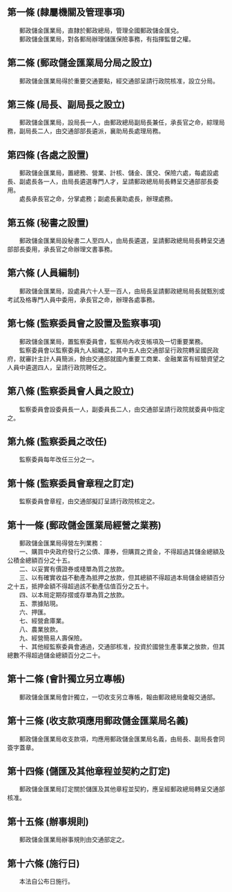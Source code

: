 第一條 (隸屬機關及管理事項)
---------------------------
　　郵政儲金匯業局，直隸於郵政總局，管理全國郵政儲金匯兌。  
　　郵政儲金匯業局，對各郵局辦理儲匯保險事務，有指揮監督之權。  


第二條 (郵政儲金匯業局分局之設立)
---------------------------------
　　郵政儲金匯業局得於重要交通要點，經交通部呈請行政院核准，設立分局。  


第三條 (局長、副局長之設立)
---------------------------
　　郵政儲金匯業局，設局長一人，由郵政總局副局長兼任，承長官之命，綜理局務，副局長二人，由交通部部長遴派，襄助局長處理局務。  


第四條 (各處之設置)
-------------------
　　郵政儲金匯業局，置總務、營業、計核、儲金、匯兌、保險六處，每處設處長、副處長各一人，由局長遴選專門人才，呈請郵政總局局長轉呈交通部部長委用。  
　　處長承長官之命，分掌處務；副處長襄助處長，辦理處務。  


第五條 (秘書之設置)
-------------------
　　郵政儲金匯業局設秘書二人至四人，由局長遴選，呈請郵政總局局長轉呈交通部部長委用，承長官之命辦理文書事務。  


第六條 (人員編制)
-----------------
　　郵政儲金匯業局，設處員六十人至一百人，由局長呈請郵政總局局長就甄別或考試及格專門人員中委用，承長官之命，辦理各處事務。  


第七條 (監察委員會之設置及監察事項)
-----------------------------------
　　郵政儲金匯業局，置監察委員會，監察局內收支帳項及一切重要業務。  
　　監察委員會以監察委員九人組織之，其中五人由交通部呈行政院轉呈國民政府，就審計主計人員簡派，餘由交通部就國內重要工商業、金融業富有經驗資望之人員中遴選四人，呈請行政院聘任之。  


第八條 (監察委員會人員之設立)
-----------------------------
　　監察委員會設委員長一人，副委員長二人，由交通部呈請行政院就委員中指定之。  


第九條 (監察委員之改任)
-----------------------
　　監察委員每年改任三分之一。  


第十條 (監察委員會章程之訂定)
-----------------------------
　　監察委員會章程，由交通部擬訂呈請行政院核定之。  


第十一條 (郵政儲金匯業局經營之業務)
-----------------------------------
　　郵政儲金匯業局得營左列業務：  
　　一、購買中央政府發行之公債、庫券，但購買之資金，不得超過其儲金總額及公積金總額百分之十五。  
　　二、以妥實有價證券或棧單為質之放款。  
　　三、以有確實收益不動產為抵押之放款，但其總額不得超過本局儲金總額百分之十五，抵押金額不得超過該不動產估值百分之五十。  
　　四、以本局定期存摺或存單為質之放款。  
　　五、票據貼現。  
　　六、押匯。  
　　七、經營倉庫業。  
　　八、農業放款。  
　　九、經營簡易人壽保險。  
　　十、其他經監察委員會通過，交通部核准，投資於國營生產事業之放款，但其總數不得超過儲金總額百分之二十。  


第十二條 (會計獨立另立專帳)
---------------------------
　　郵政儲金匯業局會計獨立，一切收支另立專帳，報由郵政總局彙報交通部。  


第十三條 (收支款項應用郵政儲金匯業局名義)
-----------------------------------------
　　郵政儲金匯業局收支款項，均應用郵政儲金匯業局名義，由局長、副局長會同簽字蓋章。  


第十四條 (儲匯及其他章程並契約之訂定)
-------------------------------------
　　郵政儲金匯業局訂定關於儲匯及其他章程並契約，應呈經郵政總局轉呈交通部核准。  


第十五條 (辦事規則)
-------------------
　　郵政儲金匯業局辦事規則由交通部定之。  


第十六條 (施行日)
-----------------
　　本法自公布日施行。